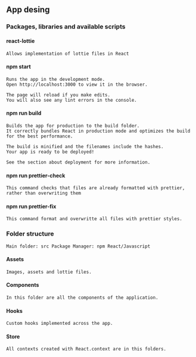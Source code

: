 ## App desing
### Packages, libraries and available scripts

#### react-lottie

```
Allows implementation of lottie files in React
```

#### npm start

```
Runs the app in the development mode.
Open http://localhost:3000 to view it in the browser.

The page will reload if you make edits.
You will also see any lint errors in the console.
```

#### npm run build

```
Builds the app for production to the build folder.
It correctly bundles React in production mode and optimizes the build for the best performance.

The build is minified and the filenames include the hashes.
Your app is ready to be deployed!

See the section about deployment for more information.
```

#### npm run prettier-check

```
This command checks that files are already formatted with prettier, rather than overwriting them
```

#### npm run prettier-fix

```
This command format and overwritte all files with prettier styles.
```

### Folder structure

```
Main folder: src Package Manager: npm React/Javascript
```

#### Assets

```
Images, assets and lottie files.
```

#### Components

```
In this folder are all the components of the application.
```

#### Hooks

```
Custom hooks implemented across the app.
```

#### Store

```
All contexts created with React.context are in this folders.
```
